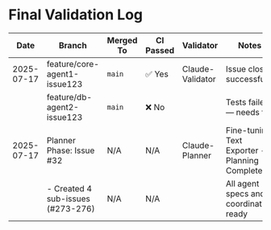 # Final Validation Log

| Date       | Branch                            | Merged To | CI Passed | Validator | Notes                         |
|------------|-----------------------------------|-----------|-----------|-----------|-------------------------------|
| 2025-07-17 | feature/core-agent1-issue123      | `main`    | ✅ Yes    | Claude-Validator | Issue closed successfully   |
|            | feature/db-agent2-issue123        | `main`    | ❌ No     |           | Tests failed — needs fix     |
| 2025-07-17 | Planner Phase: Issue #32          | N/A       | N/A       | Claude-Planner | Fine-tuning Text Exporter - Planning Complete |
|            | - Created 4 sub-issues (#273-276) | N/A       | N/A       |           | All agent specs and coordination ready |
